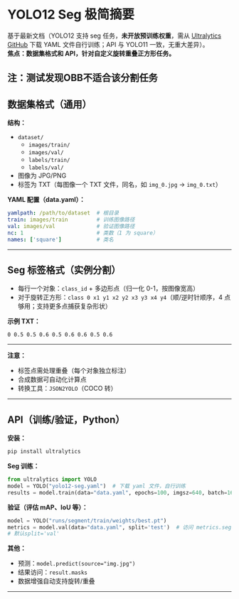 # YOLO12 Seg 极简摘要

基于最新文档（YOLO12 支持 seg 任务，**未开放预训练权重**，需从 [Ultralytics GitHub](https://github.com/ultralytics/ultralytics/blob/main/ultralytics/cfg/models/12/) 下载 YAML 文件自行训练；API 与 YOLO11 一致，无重大差异）。  
**焦点：数据集格式和 API，针对自定义旋转重叠正方形任务。**

注：测试发现OBB不适合该分割任务
---

## 数据集格式（通用）

**结构：**
- `dataset/`
  - `images/train/`
  - `images/val/`
  - `labels/train/`
  - `labels/val/`
- 图像为 JPG/PNG
- 标签为 TXT（每图像一个 TXT 文件，同名，如 `img_0.jpg` → `img_0.txt`）

**YAML 配置（data.yaml）：**
```yaml
yamlpath: /path/to/dataset  # 根目录
train: images/train         # 训练图像路径
val: images/val             # 验证图像路径
nc: 1                       # 类数（1 为 square）
names: ['square']           # 类名
```

---

## Seg 标签格式（实例分割）

- 每行一个对象：`class_id` + 多边形点（归一化 0-1，按图像宽高）
- 对于旋转正方形：`class 0 x1 y1 x2 y2 x3 y3 x4 y4`（顺/逆时针顺序，4 点够用；支持更多点捕获复杂形状）

**示例 TXT：**
```
0 0.5 0.5 0.6 0.5 0.6 0.6 0.5 0.6
```

---

**注意：**
- 标签点需处理重叠（每个对象独立标注）
- 合成数据可自动化计算点
- 转换工具：`JSON2YOLO`（COCO 转）

---

## API（训练/验证，Python）

**安装：**
```bash
pip install ultralytics
```

**Seg 训练：**
```python
from ultralytics import YOLO
model = YOLO("yolo12-seg.yaml")  # 下载 yaml 文件，自行训练
results = model.train(data="data.yaml", epochs=100, imgsz=640, batch=16)
```

**验证（评估 mAP、IoU 等）：**
```python
model = YOLO("runs/segment/train/weights/best.pt")
metrics = model.val(data="data.yaml", split='test')  # 访问 metrics.seg.map
# 默认split='val'
```

**其他：**
- 预测：`model.predict(source="img.jpg")`
- 结果访问：`result.masks`
- 数据增强自动支持旋转/重叠

---